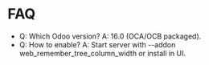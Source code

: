 # FAQ

- Q: Which Odoo version? A: 16.0 (OCA/OCB packaged).
- Q: How to enable? A: Start server with --addon web_remember_tree_column_width or install in UI.
